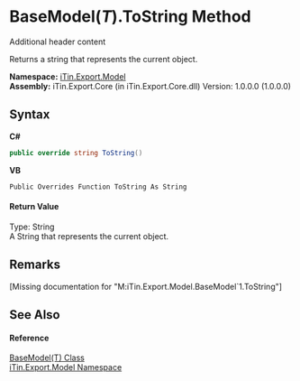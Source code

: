 # BaseModel(*T*).ToString Method 
Additional header content 

Returns a string that represents the current object.

**Namespace:**&nbsp;<a href="N_iTin_Export_Model">iTin.Export.Model</a><br />**Assembly:**&nbsp;iTin.Export.Core (in iTin.Export.Core.dll) Version: 1.0.0.0 (1.0.0.0)

## Syntax

**C#**<br />
``` C#
public override string ToString()
```

**VB**<br />
``` VB
Public Overrides Function ToString As String
```


#### Return Value
Type: String<br />A String that represents the current object.

## Remarks
\[Missing <remarks> documentation for "M:iTin.Export.Model.BaseModel`1.ToString"\]

## See Also


#### Reference
<a href="T_iTin_Export_Model_BaseModel_1">BaseModel(T) Class</a><br /><a href="N_iTin_Export_Model">iTin.Export.Model Namespace</a><br />